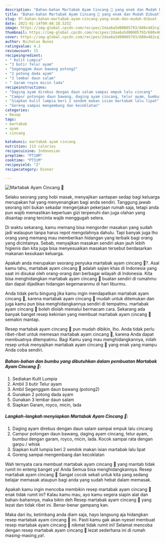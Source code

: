 ```yaml
---
description: "Bahan-bahan Martabak Ayam Cincang 🐔 yang enak dan Mudah Dibuat"
title: "Bahan-bahan Martabak Ayam Cincang 🐔 yang enak dan Mudah Dibuat"
slug: 97-bahan-bahan-martabak-ayam-cincang-yang-enak-dan-mudah-dibuat
date: 2021-01-14T09:48:18.525Z
image: https://img-global.cpcdn.com/recipes/2daa6a5d00005793/680x482cq70/martabak-ayam-cincang-🐔-foto-resep-utama.jpg
thumbnail: https://img-global.cpcdn.com/recipes/2daa6a5d00005793/680x482cq70/martabak-ayam-cincang-🐔-foto-resep-utama.jpg
cover: https://img-global.cpcdn.com/recipes/2daa6a5d00005793/680x482cq70/martabak-ayam-cincang-🐔-foto-resep-utama.jpg
author: Nicholas Nunez
ratingvalue: 4.3
reviewcount: 15
recipeingredient:
- " Kulit Lumpia"
- "3 butir Telur ayam"
- "Segenggam daun bawang potong2"
- "2 potong dada ayam"
- "3 lembar daun salam"
- " Garam royco micin lada"
recipeinstructions:
- "Daging ayam direbus dengan daun salam sampai empuk lalu cincang"
- "Campur potongan daun bawang, daging ayam cincang, telur ayam, bumbui dengan garam, royco, micin, lada. Kocok sampai rata dengan garpu / whisk"
- "Siapkan kulit lumpia beri 2 sendok makan isian martabak lalu lipat"
- "Goreng sampai mengembang dan kecoklatan"
categories:
- Resep
tags:
- martabak
- ayam
- cincang

katakunci: martabak ayam cincang 
nutrition: 113 calories
recipecuisine: Indonesian
preptime: "PT18M"
cooktime: "PT31M"
recipeyield: "2"
recipecategory: Dinner

---
```



![Martabak Ayam Cincang 🐔](https://img-global.cpcdn.com/recipes/2daa6a5d00005793/680x482cq70/martabak-ayam-cincang-🐔-foto-resep-utama.jpg)

Selaku seorang yang hobi masak, menyajikan santapan sedap bagi keluarga merupakan hal yang menyenangkan bagi anda sendiri. Tanggung jawab seorang istri bukan sekadar mengerjakan pekerjaan rumah saja, tetapi anda pun wajib memastikan keperluan gizi terpenuhi dan juga olahan yang disantap orang tercinta wajib menggugah selera.

Di waktu  sekarang, kamu memang bisa mengorder masakan yang sudah jadi walaupun tanpa harus repot mengolahnya dahulu. Tapi banyak juga lho orang yang memang mau memberikan hidangan yang terbaik bagi orang yang dicintainya. Sebab, menyajikan masakan sendiri akan jauh lebih higienis dan kita juga bisa menyesuaikan masakan tersebut berdasarkan makanan kesukaan keluarga. 



Apakah anda merupakan seorang penyuka martabak ayam cincang 🐔?. Asal kamu tahu, martabak ayam cincang 🐔 adalah sajian khas di Indonesia yang saat ini disukai oleh orang-orang dari berbagai wilayah di Indonesia. Kita bisa menghidangkan martabak ayam cincang 🐔 buatan sendiri di rumahmu dan dapat dijadikan hidangan kegemaranmu di hari liburmu.

Anda tidak perlu bingung jika kamu ingin mendapatkan martabak ayam cincang 🐔, karena martabak ayam cincang 🐔 mudah untuk ditemukan dan juga kamu pun bisa menghidangkannya sendiri di tempatmu. martabak ayam cincang 🐔 boleh diolah memalui bermacam cara. Sekarang ada banyak banget resep kekinian yang membuat martabak ayam cincang 🐔 semakin mantap.

Resep martabak ayam cincang 🐔 pun mudah dibikin, lho. Anda tidak perlu ribet-ribet untuk memesan martabak ayam cincang 🐔, karena Anda dapat membuatnya ditempatmu. Bagi Kamu yang mau menghidangkannya, inilah resep untuk menyajikan martabak ayam cincang 🐔 yang enak yang mampu Anda coba sendiri.

<!--inarticleads1-->

##### Bahan-bahan dan bumbu yang dibutuhkan dalam pembuatan Martabak Ayam Cincang 🐔:

1. Sediakan  Kulit Lumpia
1. Ambil 3 butir Telur ayam
1. Ambil Segenggam daun bawang (potong2)
1. Gunakan 2 potong dada ayam
1. Gunakan 3 lembar daun salam
1. Siapkan  Garam, royco, micin, lada




<!--inarticleads2-->

##### Langkah-langkah menyiapkan Martabak Ayam Cincang 🐔:

1. Daging ayam direbus dengan daun salam sampai empuk lalu cincang
1. Campur potongan daun bawang, daging ayam cincang, telur ayam, bumbui dengan garam, royco, micin, lada. Kocok sampai rata dengan garpu / whisk
1. Siapkan kulit lumpia beri 2 sendok makan isian martabak lalu lipat
1. Goreng sampai mengembang dan kecoklatan




Wah ternyata cara membuat martabak ayam cincang 🐔 yang mantab tidak rumit ini enteng banget ya! Anda Semua bisa menghidangkannya. Resep martabak ayam cincang 🐔 Sangat cocok sekali untuk kita yang sedang belajar memasak ataupun bagi anda yang sudah hebat dalam memasak.

Apakah kamu ingin mencoba membikin resep martabak ayam cincang 🐔 enak tidak rumit ini? Kalau kamu mau, ayo kamu segera siapin alat dan bahan-bahannya, maka bikin deh Resep martabak ayam cincang 🐔 yang lezat dan tidak ribet ini. Benar-benar gampang kan. 

Maka dari itu, ketimbang anda diam saja, hayo langsung aja hidangkan resep martabak ayam cincang 🐔 ini. Pasti kamu gak akan nyesel membuat resep martabak ayam cincang 🐔 nikmat tidak rumit ini! Selamat mencoba dengan resep martabak ayam cincang 🐔 lezat sederhana ini di rumah masing-masing,ya!.

